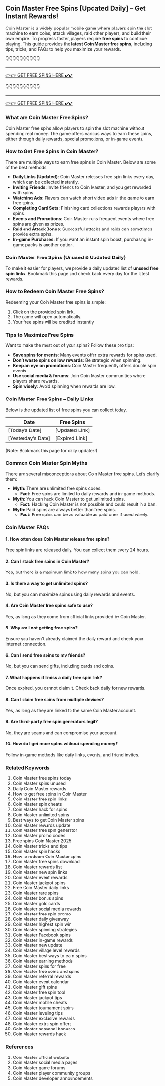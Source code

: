 ## Coin Master Free Spins [Updated Daily] – Get Instant Rewards!

Coin Master is a widely popular mobile game where players spin the slot machine to earn coins, attack villages, raid other players, and build their own empire. To progress faster, players require **free spins** to continue playing. This guide provides the **latest Coin Master free spins**, including tips, tricks, and FAQs to help you maximize your rewards.

👇👇👇👇👇👇👇👇👇👇

---

[👉👉 GET FREE SPINS HERE ✔️✔️ ](https://therewardgate.com/free-coin-master-spin/)

👇👇👇👇👇👇👇👇👇👇

---

[👉👉 GET FREE SPINS HERE ✔️✔️ ](https://therewardgate.com/free-coin-master-spin/)


### What are Coin Master Free Spins?
Coin Master free spins allow players to spin the slot machine without spending real money. The game offers various ways to earn these spins, either through daily rewards, special promotions, or in-game events.

### How to Get Free Spins in Coin Master?
There are multiple ways to earn free spins in Coin Master. Below are some of the best methods:

- **Daily Links (Updated)**: Coin Master releases free spin links every day, which can be collected instantly.
- **Inviting Friends**: Invite friends to Coin Master, and you get rewarded with spins.
- **Watching Ads**: Players can watch short video ads in the game to earn free spins.
- **Completing Card Sets**: Finishing card collections rewards players with spins.
- **Events and Promotions**: Coin Master runs frequent events where free spins are given as prizes.
- **Raid and Attack Bonus**: Successful attacks and raids can sometimes provide extra spins.
- **In-game Purchases**: If you want an instant spin boost, purchasing in-game packs is another option.

### Coin Master Free Spins (Unused & Updated Daily)
To make it easier for players, we provide a daily updated list of **unused free spin links**. Bookmark this page and check back every day for the latest rewards.

### How to Redeem Coin Master Free Spins?
Redeeming your Coin Master free spins is simple:

1. Click on the provided spin link.
2. The game will open automatically.
3. Your free spins will be credited instantly.

### Tips to Maximize Free Spins
Want to make the most out of your spins? Follow these pro tips:

- **Save spins for events**: Many events offer extra rewards for spins used.
- **Don’t waste spins on low rewards**: Be strategic when spinning.
- **Keep an eye on promotions**: Coin Master frequently offers double spin events.
- **Use social media & forums**: Join Coin Master communities where players share rewards.
- **Spin wisely**: Avoid spinning when rewards are low.

### Coin Master Free Spins – Daily Links
Below is the updated list of free spins you can collect today.

| Date | Free Spins |
|------|-----------|
| [Today’s Date] | [Updated Link] |
| [Yesterday’s Date] | [Expired Link] |

(Note: Bookmark this page for daily updates!)

### Common Coin Master Spin Myths
There are several misconceptions about Coin Master free spins. Let’s clarify them:

- **Myth:** There are unlimited free spins codes.
  - **Fact:** Free spins are limited to daily rewards and in-game methods.
- **Myth:** You can hack Coin Master to get unlimited spins.
  - **Fact:** Hacking Coin Master is not possible and could result in a ban.
- **Myth:** Paid spins are always better than free spins.
  - **Fact:** Free spins can be as valuable as paid ones if used wisely.

### Coin Master FAQs
#### 1. How often does Coin Master release free spins?
Free spin links are released daily. You can collect them every 24 hours.

#### 2. Can I stack free spins in Coin Master?
Yes, but there is a maximum limit to how many spins you can hold.

#### 3. Is there a way to get unlimited spins?
No, but you can maximize spins using daily rewards and events.

#### 4. Are Coin Master free spins safe to use?
Yes, as long as they come from official links provided by Coin Master.

#### 5. Why am I not getting free spins?
Ensure you haven't already claimed the daily reward and check your internet connection.

#### 6. Can I send free spins to my friends?
No, but you can send gifts, including cards and coins.

#### 7. What happens if I miss a daily free spin link?
Once expired, you cannot claim it. Check back daily for new rewards.

#### 8. Can I claim free spins from multiple devices?
Yes, as long as they are linked to the same Coin Master account.

#### 9. Are third-party free spin generators legit?
No, they are scams and can compromise your account.

#### 10. How do I get more spins without spending money?
Follow in-game methods like daily links, events, and friend invites.

### Related Keywords
1. Coin Master free spins today  
2. Coin Master spins unused  
3. Daily Coin Master rewards  
4. How to get free spins in Coin Master  
5. Coin Master free spin links  
6. Coin Master spin cheats  
7. Coin Master hack for spins  
8. Coin Master unlimited spins  
9. Best ways to get Coin Master spins  
10. Coin Master rewards update  
11. Coin Master free spin generator  
12. Coin Master promo codes  
13. Free spins Coin Master 2025  
14. Coin Master tricks and tips  
15. Coin Master spin hacks  
16. How to redeem Coin Master spins  
17. Coin Master free spins download  
18. Coin Master rewards list  
19. Coin Master new spin links  
20. Coin Master event rewards  
21. Coin Master jackpot spins  
22. Free Coin Master daily links  
23. Coin Master rare spins  
24. Coin Master bonus spins  
25. Coin Master gold cards  
26. Coin Master social media rewards  
27. Coin Master free spin promo  
28. Coin Master daily giveaway  
29. Coin Master highest spin win  
30. Coin Master spinning strategies  
31. Coin Master Facebook spins  
32. Coin Master in-game rewards  
33. Coin Master new update  
34. Coin Master village level rewards  
35. Coin Master best ways to earn spins  
36. Coin Master earning methods  
37. Coin Master spins for free  
38. Coin Master free coins and spins  
39. Coin Master referral rewards  
40. Coin Master event calendar  
41. Coin Master gift spins  
42. Coin Master free spin tool  
43. Coin Master jackpot tips  
44. Coin Master mobile cheats  
45. Coin Master tournament spins  
46. Coin Master leveling tips  
47. Coin Master exclusive rewards  
48. Coin Master extra spin offers  
49. Coin Master seasonal bonuses  
50. Coin Master rewards hack  

### References
1. Coin Master official website
2. Coin Master social media pages
3. Coin Master game forums
4. Coin Master player community groups
5. Coin Master developer announcements

